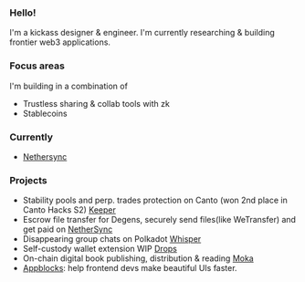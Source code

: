 ### Hello!

I'm a kickass designer & engineer. I'm currently researching & building frontier web3 applications.

### Focus areas
I'm building in a combination of
* Trustless sharing & collab tools with zk
* Stablecoins

### Currently
- [Nethersync](https://nethersync.xyz)


### Projects
- Stability pools and perp. trades protection on Canto (won 2nd place in Canto Hacks S2) [Keeper](https://keeper-ui.vercel.app/)
- Escrow file transfer for Degens, securely send files(like WeTransfer) and get paid on [NetherSync](https://nethersync.xyz)
- Disappearing group chats on Polkadot [Whisper](https://blue-whisper.vercel.app)
- Self-custody wallet extension WIP [Drops](https://github.com/od41/tack)
- On-chain digital book publishing, distribution & reading [Moka](https://github.com/od41/tack)
- [Appblocks](https://appblocks.xyz): help frontend devs make beautiful UIs faster.



<!--
**od41/od41** is a ✨ _special_ ✨ repository because its `README.md` (this file) appears on your GitHub profile.



